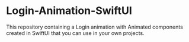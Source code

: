 # Login-Animation-SwiftUI
This repository containing a Login animation with Animated components created in SwiftUI that you can use in your own projects.
